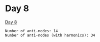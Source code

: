 # Day 8

[Day 8][]

```
Number of anti-nodes: 14
Number of anti-nodes (with harmonics): 34
```

[Day 8]: <https://adventofcode.com/2024/day/8>
